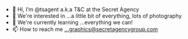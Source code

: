 - 👋 Hi, I’m @tsagent a.k.a T&C at the Secret Agency
- 👀 We're interested in ...a little bit of everything, lots of photography
- 🌱 We're currently learning ...everything we can!
- 📫 How to reach me ...graphics@secretagencygroup.com

<!---
tsagent/tsagent is a ✨ special ✨ repository because its `README.md` (this file) appears on your GitHub profile.
You can click the Preview link to take a look at your changes.
--->
